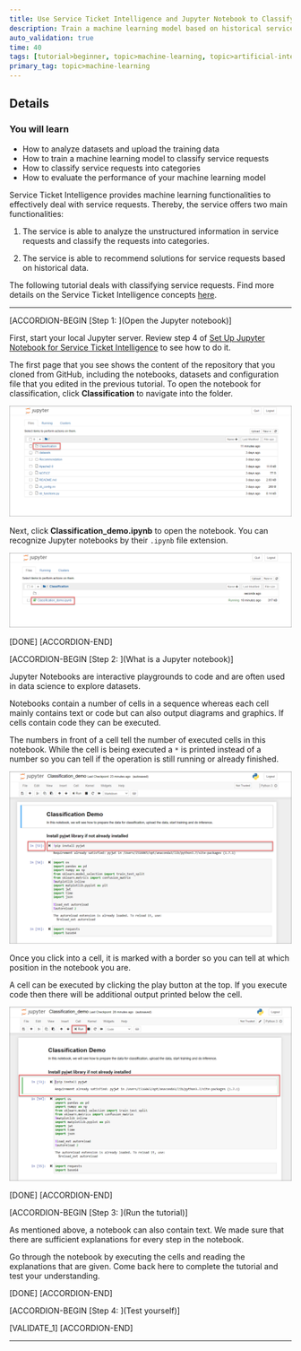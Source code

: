 ```yaml
---
title: Use Service Ticket Intelligence and Jupyter Notebook to Classify Service Requests
description: Train a machine learning model based on historical service requests in order to classify new requests.
auto_validation: true
time: 40
tags: [tutorial>beginner, topic>machine-learning, topic>artificial-intelligence, topic>cloud, products>sap-business-technology-platform, products>sap-ai-business-services, products>service-ticket-intelligence]
primary_tag: topic>machine-learning
---
```


## Details
### You will learn
  - How to analyze datasets and upload the training data
  - How to train a machine learning model to classify service requests
  - How to classify service requests into categories
  - How to evaluate the performance of your machine learning model

Service Ticket Intelligence provides machine learning functionalities to effectively deal with service requests. Thereby, the service offers two main functionalities:

1. The service is able to analyze the unstructured information in service requests and classify the requests into categories.

2. The service is able to recommend solutions for service requests based on historical data.

The following tutorial deals with classifying service requests. Find more details on the Service Ticket Intelligence concepts [here](https://help.sap.com/viewer/934ccff77ddb4fa2bf268a0085984db0/SHIP/en-US/c8e6afbe13f74d53ab1ecc221d8a92be.html).

---

[ACCORDION-BEGIN [Step 1: ](Open the Jupyter notebook)]

First, start your local Jupyter server. Review step 4 of [Set Up Jupyter Notebook for Service Ticket Intelligence](cp-aibus-sti-jupyter-setup) to see how to do it.

The first page that you see shows the content of the repository that you cloned from GitHub, including the notebooks, datasets and configuration file that you edited in the previous tutorial. To open the notebook for classification, click **Classification** to navigate into the folder.

![Jupyter Home](jupyter-home.png)

Next, click **Classification_demo.ipynb** to open the notebook. You can recognize Jupyter notebooks by their `.ipynb` file extension. 

![Open Notebook](open-notebook.png)

[DONE]
[ACCORDION-END]

[ACCORDION-BEGIN [Step 2: ](What is a Jupyter notebook)]

Jupyter Notebooks are interactive playgrounds to code and are often used in data science to explore datasets.

Notebooks contain a number of cells in a sequence whereas each cell mainly contains text or code but can also output diagrams and graphics. If cells contain code they can be executed.

The numbers in front of a cell tell the number of executed cells in this notebook. While the cell is being executed a `*` is printed instead of a number so you can tell if the operation is still running or already finished.

![Notebook Structure](notebook-structure.png)

Once you click into a cell, it is marked with a border so you can tell at which position in the notebook you are.

A cell can be executed by clicking the play button at the top. If you execute code then there will be additional output printed below the cell.

![Executing Cells](executing-cells.png)

[DONE]
[ACCORDION-END]


[ACCORDION-BEGIN [Step 3: ](Run the tutorial)]

As mentioned above, a notebook can also contain text. We made sure that there are sufficient explanations for every step in the notebook.

Go through the notebook by executing the cells and reading the explanations that are given. Come back here to complete the tutorial and test your understanding.

[DONE]
[ACCORDION-END]

[ACCORDION-BEGIN [Step 4: ](Test yourself)]

[VALIDATE_1]
[ACCORDION-END]


---
